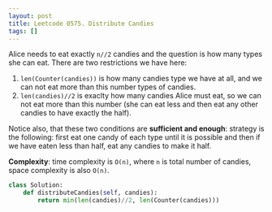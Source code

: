 ```yaml
---
layout: post
title: Leetcode 0575. Distribute Candies
tags: []
---
```


Alice needs to eat exactly `n//2` candies and the question is how many types she can eat. There are two restrictions we have here:

1. `len(Counter(candies))` is how many candies type we have at all, and we can not eat more than this number types of candies.
2. `len(candies)//2` is exaclty how many candies Alice must eat, so we can not eat more than this number (she can eat less and then eat any other candies to have exactly the half).

Notice also, that these two conditions are **sufficient and enough**: strategy is the following: first eat one candy of each type until it is possible and then if we have eaten less than half, eat any candies to make it half.

**Complexity**: time complexity is `O(n)`, where `n` is total number of candies, space complexity is also `O(n)`.

```python
class Solution:
    def distributeCandies(self, candies):
        return min(len(candies)//2, len(Counter(candies)))
```
